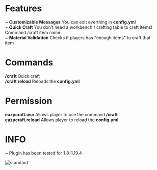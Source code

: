 # Features

~ **Customizable Messages** You can edit everthing in **config.yml** \
~ **Quick Craft** You don't need a workbench / crafting table to craft items! Command /craft item name\
~ **Material Validation** Checks if players has "enough items" to craft that item


# Commands

**/craft <item>** Quick craft\
**/craft reload** Reloads the **config.yml**


# Permission
**eazycraft.use** Allows player to use the command **/craft**\
**eazycraft.reload** Allows player to reload the **config.yml**


# INFO

~ Plugin has been tested for 1.8-1.19.4


![standard](https://github.com/user-attachments/assets/dd9233de-d0f4-4fc3-ae08-322456bf6442)

